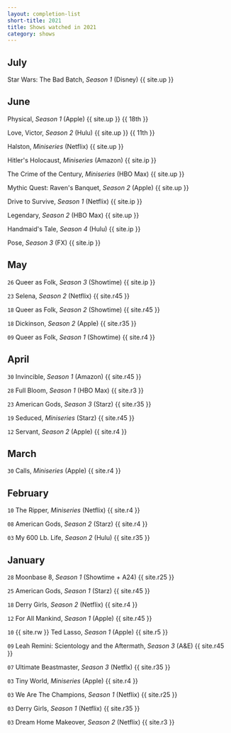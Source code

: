 ```yaml
---
layout: completion-list
short-title: 2021
title: Shows watched in 2021
category: shows
---
```

## July
Star Wars: The Bad Batch, _Season 1_ (Disney) {{ site.up }}

## June
Physical, _Season 1_ (Apple) {{ site.up }} {{ 18th }}

Love, Victor, _Season 2_ (Hulu) {{ site.up }} {{ 11th }}

Halston, _Miniseries_ (Netflix) {{ site.up }}

Hitler's Holocaust, _Miniseries_ (Amazon) {{ site.ip }}

The Crime of the Century, _Miniseries_ (HBO Max) {{ site.up }}

Mythic Quest: Raven's Banquet, _Season 2_ (Apple) {{ site.up }}

Drive to Survive, _Season 1_ (Netflix) {{ site.ip }}

Legendary, _Season 2_ (HBO Max) {{ site.up }}

Handmaid's Tale, _Season 4_ (Hulu) {{ site.ip }}

Pose, _Season 3_ (FX) {{ site.ip }}

## May
`26` Queer as Folk, _Season 3_ (Showtime) {{ site.ip }}

`23` Selena, _Season 2_ (Netflix) {{ site.r45 }}

`18` Queer as Folk, _Season 2_ (Showtime) {{ site.r45 }}

`18` Dickinson, _Season 2_ (Apple) {{ site.r35 }}

`09` Queer as Folk, _Season 1_ (Showtime) {{ site.r4 }}

## April
`30` Invincible, _Season 1_ (Amazon) {{ site.r45 }}

`28` Full Bloom, _Season 1_ (HBO Max) {{ site.r3 }}

`23` American Gods, _Season 3_ (Starz) {{ site.r35 }}

`19` Seduced, _Miniseries_ (Starz) {{ site.r45 }}

`12` Servant, _Season 2_ (Apple) {{ site.r4 }}

## March
`30` Calls, _Miniseries_ (Apple) {{ site.r4 }}

## February
`10` The Ripper, _Miniseries_ (Netflix) {{ site.r4 }}

`08` American Gods, _Season 2_ (Starz) {{ site.r4 }}

`03` My 600 Lb. Life, _Season 2_ (Hulu) {{ site.r35 }}

## January
`28` Moonbase 8, _Season 1_ (Showtime + A24) {{ site.r25 }}

`25` American Gods, _Season 1_ (Starz) {{ site.r45 }}

`18` Derry Girls, _Season 2_ (Netflix) {{ site.r4 }}

`12` For All Mankind, _Season 1_ (Apple) {{ site.r45 }}

`10` {{ site.rw }} Ted Lasso, _Season 1_ (Apple) {{ site.r5 }}

`09` Leah Remini: Scientology and the Aftermath, _Season 3_ (A&E) {{ site.r45 }}

`07` Ultimate Beastmaster, _Season 3_ (Netflx) {{ site.r35 }}

`03` Tiny World, _Miniseries_ (Apple) {{ site.r4 }}

`03` We Are The Champions, _Season 1_ (Netflix) {{ site.r25 }}

`03` Derry Girls, _Season 1_ (Netflix) {{ site.r35 }}

`03` Dream Home Makeover, _Season 2_ (Netflix) {{ site.r3 }}
